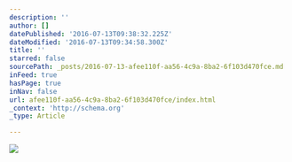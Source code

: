 ```yaml
---
description: ''
author: []
datePublished: '2016-07-13T09:38:32.225Z'
dateModified: '2016-07-13T09:34:58.300Z'
title: ''
starred: false
sourcePath: _posts/2016-07-13-afee110f-aa56-4c9a-8ba2-6f103d470fce.md
inFeed: true
hasPage: true
inNav: false
url: afee110f-aa56-4c9a-8ba2-6f103d470fce/index.html
_context: 'http://schema.org'
_type: Article

---
```

![](https://the-grid-user-content.s3-us-west-2.amazonaws.com/b2e485b7-97a6-4b2b-bf21-dcd85c66f5fe.jpg)